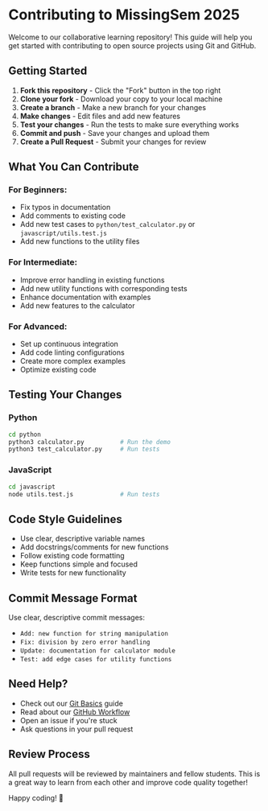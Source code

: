 # Contributing to MissingSem 2025

Welcome to our collaborative learning repository! This guide will help you get started with contributing to open source projects using Git and GitHub.

## Getting Started

1. **Fork this repository** - Click the "Fork" button in the top right
2. **Clone your fork** - Download your copy to your local machine
3. **Create a branch** - Make a new branch for your changes
4. **Make changes** - Edit files and add new features
5. **Test your changes** - Run the tests to make sure everything works
6. **Commit and push** - Save your changes and upload them
7. **Create a Pull Request** - Submit your changes for review

## What You Can Contribute

### For Beginners:
- Fix typos in documentation
- Add comments to existing code
- Add new test cases to `python/test_calculator.py` or `javascript/utils.test.js`
- Add new functions to the utility files

### For Intermediate:
- Improve error handling in existing functions
- Add new utility functions with corresponding tests
- Enhance documentation with examples
- Add new features to the calculator

### For Advanced:
- Set up continuous integration
- Add code linting configurations
- Create more complex examples
- Optimize existing code

## Testing Your Changes

### Python
```bash
cd python
python3 calculator.py          # Run the demo
python3 test_calculator.py     # Run tests
```

### JavaScript
```bash
cd javascript
node utils.test.js             # Run tests
```

## Code Style Guidelines

- Use clear, descriptive variable names
- Add docstrings/comments for new functions
- Follow existing code formatting
- Keep functions simple and focused
- Write tests for new functionality

## Commit Message Format

Use clear, descriptive commit messages:
- `Add: new function for string manipulation`
- `Fix: division by zero error handling`
- `Update: documentation for calculator module`
- `Test: add edge cases for utility functions`

## Need Help?

- Check out our [Git Basics](git-basics.md) guide
- Read about our [GitHub Workflow](github-workflow.md)
- Open an issue if you're stuck
- Ask questions in your pull request

## Review Process

All pull requests will be reviewed by maintainers and fellow students. This is a great way to learn from each other and improve code quality together!

Happy coding! 🚀